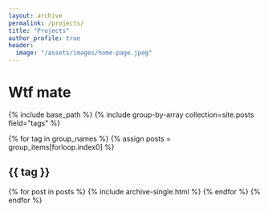 ```yaml
---
layout: archive
permalink: /projects/
title: "Projects"
author_profile: true
header:
  image: "/assets/images/home-page.jpeg"
---
```


# Wtf mate

{% include base_path %}
{% include group-by-array collection=site.posts field="tags" %}

{% for tag in group_names %}
  {% assign posts = group_items[forloop.index0] %}
  <h2 id="{{ tag | slugify }}" class="archive__subtitle">{{ tag }}</h2>
  {% for post in posts %}
    {% include archive-single.html %}
  {% endfor %}
{% endfor %}
